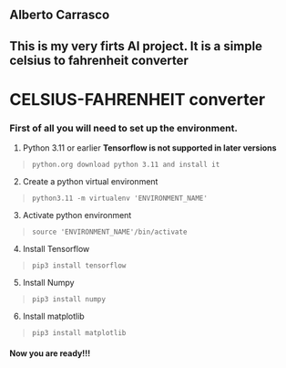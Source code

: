 ## Alberto Carrasco 
## This is my very firts AI project. It is a simple celsius to fahrenheit converter


# CELSIUS-FAHRENHEIT converter

### First of all you will need to set up the environment.
1. Python 3.11 or earlier **Tensorflow is not supported in later versions** 

>```python.org download python 3.11 and install it```

2. Create a python virtual environment

>```python3.11 -m virtualenv 'ENVIRONMENT_NAME' ```

3. Activate python environment

>`source 'ENVIRONMENT_NAME'/bin/activate`

4. Install Tensorflow

>`pip3 install tensorflow`

5. Install Numpy

>`pip3 install numpy`

6. Install matplotlib

>`pip3 install matplotlib`

#### Now you are ready!!!